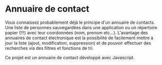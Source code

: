 # Annuaire de contact

Vous connaissez probablement déjà le principe d'un annuaire de contacts. Une liste de personnes sauvegardées dans
une application ou un répertoire papier (!!!) avec leur coordonnées (nom, prenom etc…).
L'avantage des annuaires de contact électronique est la possibilité de facilement mettre à jour la liste (ajout,
modification, suppression) et de pouvoir effectuer des recherches via des filtres et fonctions de tri.

Ce projet est un annuaire de contact développé avec Javascript.

